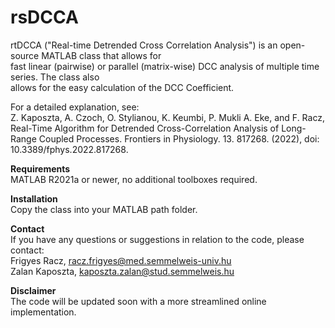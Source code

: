 # rsDCCA

rtDCCA ("Real-time Detrended Cross Correlation Analysis") is an open-source MATLAB class that allows for  
fast linear (pairwise) or parallel (matrix-wise) DCC analysis of multiple time series. The class also  
allows for the easy calculation of the DCC Coefficient.  

For a detailed explanation, see:  
	Z. Kaposzta, A. Czoch, O. Stylianou, K. Keumbi, P. Mukli A. Eke, and F. Racz,  
	Real-Time Algorithm for Detrended Cross-Correlation Analysis of Long-Range Coupled Processes. 
	Frontiers in Physiology. 13. 817268. (2022), doi: 10.3389/fphys.2022.817268. 
  
**Requirements**  
MATLAB R2021a or newer, no additional toolboxes required.

**Installation**  
Copy the class into your MATLAB path folder.

**Contact**  
If you have any questions or suggestions in relation to the code, please contact:  
	Frigyes Racz, racz.frigyes@med.semmelweis-univ.hu  
	Zalan Kaposzta, kaposzta.zalan@stud.semmelweis.hu  

**Disclaimer**  
The code will be updated soon with a more streamlined online implementation.
